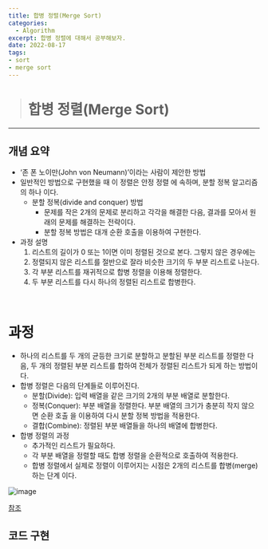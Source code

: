 ```yaml
---
title: 합병 정렬(Merge Sort)
categories: 
  - Algorithm
excerpt: 합병 정렬에 대해서 공부해보자.
date: 2022-08-17
tags:
- sort
- merge sort
---
```




> # 합병 정렬(Merge Sort)
---

## 개념 요약

- ‘존 폰 노이만(John von Neumann)’이라는 사람이 제안한 방법
- 일반적인 방법으로 구현했을 때 이 정렬은 안정 정렬 에 속하며, 분할 정복 알고리즘의 하나 이다.
  - 분할 정복(divide and conquer) 방법
    - 문제를 작은 2개의 문제로 분리하고 각각을 해결한 다음, 결과를 모아서 원래의 문제를 해결하는 전략이다.
    - 분할 정복 방법은 대개 순환 호출을 이용하여 구현한다.
- 과정 설명
  1. 리스트의 길이가 0 또는 1이면 이미 정렬된 것으로 본다. 그렇지 않은 경우에는
  2. 정렬되지 않은 리스트를 절반으로 잘라 비슷한 크기의 두 부분 리스트로 나눈다.
  3. 각 부분 리스트를 재귀적으로 합병 정렬을 이용해 정렬한다.
  4. 두 부분 리스트를 다시 하나의 정렬된 리스트로 합병한다.
<br />

# 과정

- 하나의 리스트를 두 개의 균등한 크기로 분할하고 분할된 부분 리스트를 정렬한 다음, 두 개의 정렬된 부분 리스트를 합하여 전체가 정렬된 리스트가 되게 하는 방법이다.
- 합병 정렬은 다음의 단계들로 이루어진다.
  - 분할(Divide): 입력 배열을 같은 크기의 2개의 부분 배열로 분할한다.
  - 정복(Conquer): 부분 배열을 정렬한다. 부분 배열의 크기가 충분히 작지 않으면 순환 호출 을 이용하여 다시 분할 정복 방법을 적용한다.
  - 결합(Combine): 정렬된 부분 배열들을 하나의 배열에 합병한다.
- 합병 정렬의 과정
  - 추가적인 리스트가 필요하다.
  - 각 부분 배열을 정렬할 때도 합병 정렬을 순환적으로 호출하여 적용한다.
  - 합병 정렬에서 실제로 정렬이 이루어지는 시점은 2개의 리스트를 합병(merge)하는 단계 이다.

![image](https://user-images.githubusercontent.com/76837780/185044560-e76c40e4-1195-47f0-8e27-547215412cb7.png)

[참조](https://gmlwjd9405.github.io/2018/05/08/algorithm-merge-sort.html)

## 코드 구현

```c++

```
